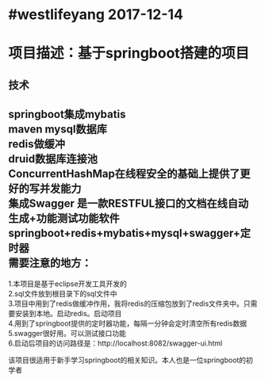 #westlifeyang 2017-12-14
==
项目描述：基于springboot搭建的项目
===
技术
-

springboot集成mybatis<br>
maven mysql数据库<br>
redis做缓冲<br>
druid数据库连接池<br>
ConcurrentHashMap在线程安全的基础上提供了更好的写并发能力<br>
集成Swagger 是一款RESTFUL接口的文档在线自动生成+功能测试功能软件<br>
springboot+redis+mybatis+mysql+swagger+定时器<br>
需要注意的地方：
--
1.本项目是基于eclipse开发工具开发的<br>
2.sql文件放到根目录下的sql文件中<br>
3.项目中用到了redis做缓冲作用，我将redis的压缩包放到了redis文件夹中。只需要安装到本地。启动redis。启动项目<br>
4.用到了springboot提供的定时器功能，每隔一分钟会定时清空所有redis数据<br>
5.swagger很好用。可以测试接口功能<br>
6.启动后项目的访问路径是：http://localhost:8082/swagger-ui.html<br>

该项目很适用于新手学习springboot的相关知识。本人也是一位springboot的初学者<br>
